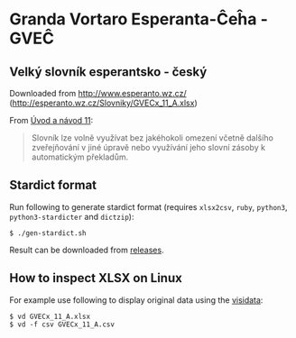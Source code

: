 # Granda Vortaro Esperanta-Ĉeĥa - GVEĈ
## Velký slovník esperantsko - český

Downloaded from http://www.esperanto.wz.cz/ (http://esperanto.wz.cz/Slovniky/GVECx_11_A.xlsx)

From [Úvod a návod 11](http://esperanto.wz.cz/Slovniky/Uvod%20a%20navod_11.doc):
>  Slovník lze volně využívat bez jakéhokoli omezení včetně dalšího zveřejňování v jiné úpravě nebo
>  využívání jeho slovní zásoby k automatickým překladům.

## Stardict format

Run following to generate stardict format (requires `xlsx2csv`, `ruby`, `python3`, `python3-stardicter` and `dictzip`):
```
$ ./gen-stardict.sh
```
Result can be downloaded from [releases](https://github.com/urde-graven/GVECx/releases).

## How to inspect XLSX on Linux

For example use following to display original data using the [visidata](https://www.visidata.org/):
```
$ vd GVECx_11_A.xlsx
$ vd -f csv GVECx_11_A.csv
```

